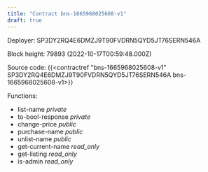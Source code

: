 ```yaml
---
title: "Contract bns-1665968025608-v1"
draft: true
---
```

Deployer: SP3DY2RQ4E6DMZJ9T90FVDRN5QYD5JT76SERN546A


 



Block height: 79893 (2022-10-17T00:59:48.000Z)

Source code: {{<contractref "bns-1665968025608-v1" SP3DY2RQ4E6DMZJ9T90FVDRN5QYD5JT76SERN546A bns-1665968025608-v1>}}

Functions:

* list-name _private_
* to-bool-response _private_
* change-price _public_
* purchase-name _public_
* unlist-name _public_
* get-current-name _read_only_
* get-listing _read_only_
* is-admin _read_only_
